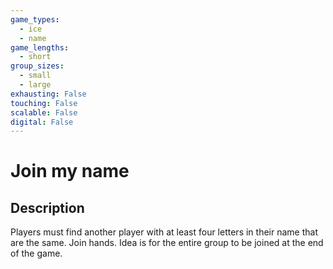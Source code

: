 ```yaml
---
game_types:
  - ice
  - name
game_lengths:
  - short
group_sizes:
  - small
  - large
exhausting: False
touching: False
scalable: False
digital: False
---
```

# Join my name

## Description
Players must find another player with at least four letters in their name that are
the same. Join hands. Idea is for the entire group to be joined at the end of the game.
